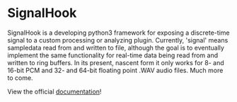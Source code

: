 # SignalHook

SignalHook is a developing python3 framework for exposing a discrete-time
signal to a custom processing or analyzing plugin. Currently, 'signal' means 
sampledata read from and written to file, although the goal is to eventually 
implement the same functionality for real-time data being read from and 
written to ring buffers. In its present, nascent form it only works for 8- 
and 16-bit PCM and 32- and 64-bit floating point .WAV audio files. Much more 
to come.

View the official [documentation](https://zach-site.com/projects/1/SignalHook/docs/)!